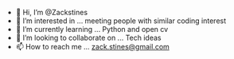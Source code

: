 - 👋 Hi, I’m @Zackstines
- 👀 I’m interested in ... meeting people with similar coding interest
- 🌱 I’m currently learning ... Python and open cv
- 💞️ I’m looking to collaborate on ... Tech ideas 
- 📫 How to reach me ... zack.stines@gmail.com

<!---
Zackstines/Zackstines is a ✨ special ✨ repository because its `README.md` (this file) appears on your GitHub profile.
You can click the Preview link to take a look at your changes.
--->
